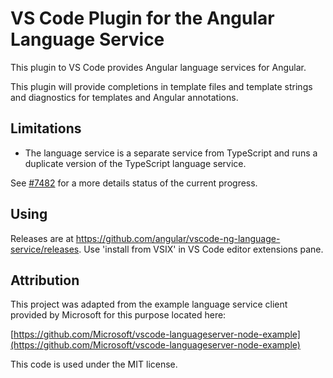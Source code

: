 # VS Code Plugin for the Angular Language Service

This plugin to VS Code provides Angular language services for Angular.

This plugin will provide completions in template files and template strings and
diagnostics for templates and Angular annotations.

## Limitations

- The language service is a separate service from TypeScript and runs a duplicate
  version of the TypeScript language service.

See [#7482](https://github.com/angular/angular/issues/7482) for a more details
status of the current progress.

## Using

Releases are at https://github.com/angular/vscode-ng-language-service/releases. Use 'install from VSIX' in VS Code editor extensions pane.

## Attribution

This project was adapted from the example language service client provided
by Microsoft for this purpose located here:

  [https://github.com/Microsoft/vscode-languageserver-node-example](https://github.com/Microsoft/vscode-languageserver-node-example)

This code is used under the MIT license.
